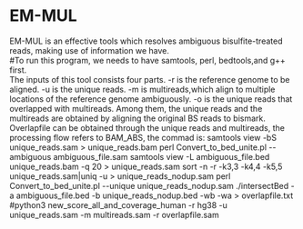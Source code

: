 # EM-MUL
EM-MUL is an effective tools which resolves ambiguous bisulfite-treated reads, making use of information we have.  
#To run this program, we needs to have samtools, perl, bedtools,and g++ first.  
The  inputs of this tool consists four parts. 
-r is the reference genome to be aligned.
-u is the unique reads.
-m is multireads,which align to multiple locations of the reference genome ambiguously.
-o is the unique reads that overlapped with multireads.
Among them, the unique reads and the multireads are obtained by aligning the original BS reads to bismark. 
Overlapfile can be obtained through the unique reads and multireads, the processing flow refers to BAM_ABS, the commad is: 
samtools view -bS unique_reads.sam > unique_reads.bam 
perl Convert_to_bed_unite.pl --ambiguous ambiguous_file.sam 
samtools view -L ambiguous_file.bed unique_reads.bam -q 20 > unique_reads.sam 
sort -n -r -k3,3 -k4,4 -k5,5 unique_reads.sam|uniq -u > unique_reads_nodup.sam 
perl Convert_to_bed_unite.pl --unique unique_reads_nodup.sam 
./intersectBed -a ambiguous_file.bed -b unique_reads_nodup.bed -wb -wa > overlapfile.txt 
#python3 new_score_all_and_coverage_human -r hg38 -u unique_reads.sam -m multireads.sam -r overlapfile.sam
